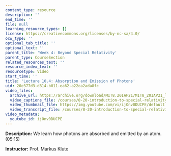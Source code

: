 ```yaml
---
content_type: resource
description: ''
end_time: ''
file: null
learning_resource_types: []
license: https://creativecommons.org/licenses/by-nc-sa/4.0/
ocw_type: ''
optional_tab_title: ''
optional_text: ''
parent_title: 'Week 4: Beyond Special Relativity'
parent_type: CourseSection
related_resources_text: ''
resource_index_text: ''
resourcetype: Video
start_time: ''
title: 'Lecture 10.4: Absorption and Emission of Photons'
uid: 20e377d3-d314-b011-ea62-a22ca2ada8fc
video_files:
  archive_url: https://archive.org/download/MIT8.20IAP21/MIT8_20IAP21_lec10-4_300k.mp4
  video_captions_file: /courses/8-20-introduction-to-special-relativity-january-iap-2021/9ed8a59b7a6b5f58810a9e2d3771e79d_ijOnv0DUCPE.vtt
  video_thumbnail_file: https://img.youtube.com/vi/ijOnv0DUCPE/default.jpg
  video_transcript_file: /courses/8-20-introduction-to-special-relativity-january-iap-2021/3fb0a3082b90e40e9c2f45a83e263306_ijOnv0DUCPE.pdf
video_metadata:
  youtube_id: ijOnv0DUCPE
---
```


**Description:** We learn how photons are absorbed and emitted by an atom. (05:15)

**Instructor:** Prof. Markus Klute

